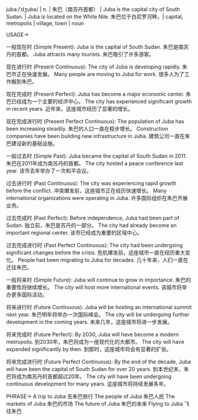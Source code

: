 juba:/ˈdʒubə/ | n. | 朱巴（南苏丹首都） | Juba is the capital city of South Sudan.  |  Juba is located on the White Nile. 朱巴位于白尼罗河畔。|  capital, metropolis | village, town | noun

USAGE->

一般现在时 (Simple Present):
Juba is the capital of South Sudan.  朱巴是南苏丹的首都。
Juba attracts many tourists.  朱巴吸引了许多游客。

现在进行时 (Present Continuous):
The city of Juba is developing rapidly. 朱巴市正在快速发展。
Many people are moving to Juba for work. 很多人为了工作搬到朱巴。

现在完成时 (Present Perfect):
Juba has become a major economic center.  朱巴已经成为一个主要的经济中心。
The city has experienced significant growth in recent years.  近年来，这座城市经历了显著的增长。

现在完成进行时 (Present Perfect Continuous):
The population of Juba has been increasing steadily.  朱巴的人口一直在稳步增长。
Construction companies have been building new infrastructure in Juba. 建筑公司一直在朱巴建设新的基础设施。


一般过去时 (Simple Past):
Juba became the capital of South Sudan in 2011.  朱巴在2011年成为南苏丹的首都。
The city hosted a peace conference last year. 该市去年举办了一次和平会议。

过去进行时 (Past Continuous):
The city was experiencing rapid growth before the conflict.  冲突爆发前，这座城市正在经历快速增长。
Many international organizations were operating in Juba. 许多国际组织在朱巴开展业务。

过去完成时 (Past Perfect):
Before independence, Juba had been part of Sudan.  独立前，朱巴是苏丹的一部分。
The city had already become an important regional center. 该市已经成为重要的区域中心。

过去完成进行时 (Past Perfect Continuous):
The city had been undergoing significant changes before the crisis.  危机爆发前，这座城市一直在经历重大变化。
People had been migrating to Juba for decades.  几十年来，人们一直在迁往朱巴。

一般将来时 (Simple Future):
Juba will continue to grow in importance.  朱巴的重要性将继续增长。
The city will host more international events. 该城市将举办更多国际活动。

将来进行时 (Future Continuous):
Juba will be hosting an international summit next year.  朱巴明年将举办一次国际峰会。
The city will be undergoing further development in the coming years.  未来几年，这座城市将进一步发展。

将来完成时 (Future Perfect):
By 2030, Juba will have become a modern metropolis.  到2030年，朱巴将成为一座现代化的大都市。
The city will have expanded significantly by then.  到那时，这座城市将会有显著的扩张。

将来完成进行时 (Future Perfect Continuous):
By the end of the decade, Juba will have been the capital of South Sudan for over 20 years. 到本世纪末，朱巴将成为南苏丹的首都超过20年。
The city will have been undergoing continuous development for many years.  这座城市将持续发展多年。


PHRASE->
A trip to Juba 去朱巴旅行
The people of Juba 朱巴人民
The markets of Juba 朱巴的市场
The future of Juba 朱巴的未来
Flying to Juba 飞往朱巴
